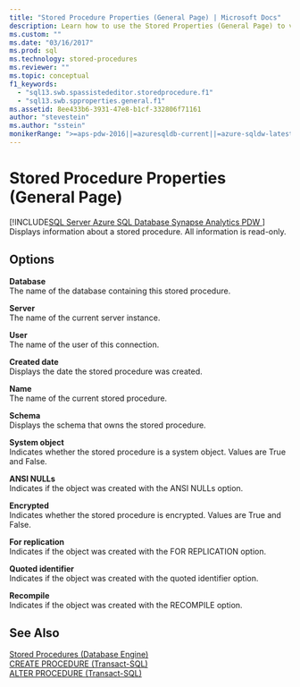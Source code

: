 ```yaml
---
title: "Stored Procedure Properties (General Page) | Microsoft Docs"
description: Learn how to use the Stored Properties (General Page) to view read-only information about a stored procedure.
ms.custom: ""
ms.date: "03/16/2017"
ms.prod: sql
ms.technology: stored-procedures
ms.reviewer: ""
ms.topic: conceptual
f1_keywords: 
  - "sql13.swb.spassistededitor.storedprocedure.f1"
  - "sql13.swb.spproperties.general.f1"
ms.assetid: 8ee433b6-3931-47e8-b1cf-332806f71161
author: "stevestein"
ms.author: "sstein"
monikerRange: ">=aps-pdw-2016||=azuresqldb-current||=azure-sqldw-latest||>=sql-server-2016||>=sql-server-linux-2017||=azuresqldb-mi-current"
---
```

# Stored Procedure Properties (General Page)
[!INCLUDE[SQL Server Azure SQL Database Synapse Analytics PDW ](../../includes/applies-to-version/sql-asdb-asdbmi-asa-pdw.md)]
  Displays information about a stored procedure. All information is read-only.  
  
## Options  
 **Database**  
 The name of the database containing this stored procedure.  
  
 **Server**  
 The name of the current server instance.  
  
 **User**  
 The name of the user of this connection.  
  
 **Created date**  
 Displays the date the stored procedure was created.  
  
 **Name**  
 The name of the current stored procedure.  
  
 **Schema**  
 Displays the schema that owns the stored procedure.  
  
 **System object**  
 Indicates whether the stored procedure is a system object. Values are True and False.  
  
 **ANSI NULLs**  
 Indicates if the object was created with the ANSI NULLs option.  
  
 **Encrypted**  
 Indicates whether the stored procedure is encrypted. Values are True and False.  
  
 **For replication**  
 Indicates if the object was created with the FOR REPLICATION option.  
  
 **Quoted identifier**  
 Indicates if the object was created with the quoted identifier option.  
  
 **Recompile**  
 Indicates if the object was created with the RECOMPILE option.  
  
## See Also  
 [Stored Procedures &#40;Database Engine&#41;](../../relational-databases/stored-procedures/stored-procedures-database-engine.md)   
 [CREATE PROCEDURE &#40;Transact-SQL&#41;](../../t-sql/statements/create-procedure-transact-sql.md)   
 [ALTER PROCEDURE &#40;Transact-SQL&#41;](../../t-sql/statements/alter-procedure-transact-sql.md)  
  
  
